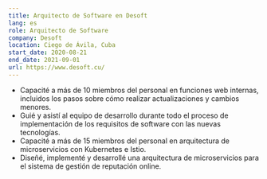 ```yaml
---
title: Arquitecto de Software en Desoft
lang: es
role: Arquitecto de Software
company: Desoft
location: Ciego de Ávila, Cuba
start_date: 2020-08-21
end_date: 2021-09-01
url: https://www.desoft.cu/
---
```

* Capacité a más de 10 miembros del personal en funciones web internas, incluidos los pasos sobre cómo realizar actualizaciones y cambios menores.
* Guié y asistí al equipo de desarrollo durante todo el proceso de implementación de los requisitos de software con las nuevas tecnologías.
* Capacité a más de 15 miembros del personal en arquitectura de microservicios con Kubernetes e Istio.
* Diseñé, implementé y desarrollé una arquitectura de microservicios para el sistema de gestión de reputación online.

